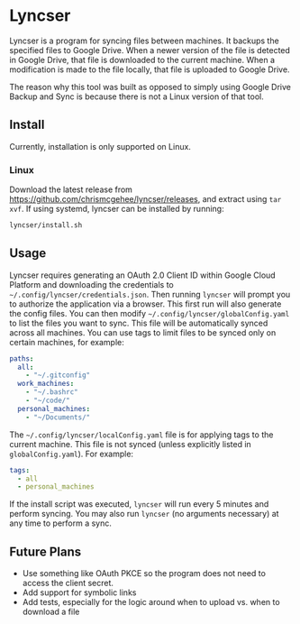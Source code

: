 # Lyncser

Lyncser is a program for syncing files between machines. It backups the specified files to Google Drive. When a newer version of the file is detected in Google Drive, that file is downloaded to the current machine. When a modification is made to the file locally, that file is uploaded to Google Drive.

The reason why this tool was built as opposed to simply using Google Drive Backup and Sync is because there is not a Linux version of that tool.

## Install

Currently, installation is only supported on Linux.

### Linux

Download the latest release from https://github.com/chrismcgehee/lyncser/releases, and extract using `tar xvf`. If using systemd, lyncser can be installed by running:

```sh
lyncser/install.sh
```

## Usage

Lyncser requires generating an OAuth 2.0 Client ID within Google Cloud Platform and downloading the credentials to `~/.config/lyncser/credentials.json`. Then running `lyncser` will prompt you to authorize the application via a browser. This first run will also generate the config files. You can then modify `~/.config/lyncser/globalConfig.yaml` to list the files you want to sync. This file will be automatically synced across all machines. You can use tags to limit files to be synced only on certain machines, for example:

```yaml
paths:
  all:
    - "~/.gitconfig"
  work_machines:
    - "~/.bashrc"
    - "~/code/"
  personal_machines:
    - "~/Documents/"
```

The `~/.config/lyncser/localConfig.yaml` file is for applying tags to the current machine. This file is not synced (unless explicitly listed in `globalConfig.yaml`). For example:

```yaml
tags:
  - all
  - personal_machines
```

If the install script was executed, `lyncser` will run every 5 minutes and perform syncing. You may also run `lyncser` (no arguments necessary) at any time to perform a sync.

## Future Plans
- Use something like OAuth PKCE so the program does not need to access the client secret.
- Add support for symbolic links
- Add tests, especially for the logic around when to upload vs. when to download a file
